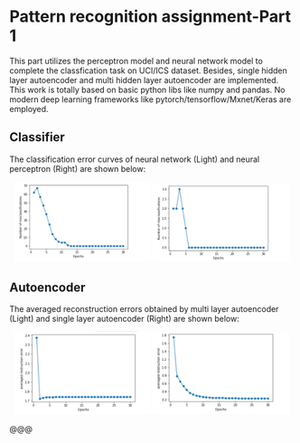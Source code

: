 # Pattern recognition assignment-Part 1
This part utilizes the perceptron model and neural network model to complete the classfication task on UCI/ICS dataset. Besides, single hidden layer autoencoder and multi hidden layer autoencoder are implemented. This work is totally based on basic python libs like numpy and pandas. No modern deep learning frameworks like pytorch/tensorflow/Mxnet/Keras are employed. 

## Classifier

The classification error curves of neural network (Light)  and neural perceptron (Right) are  shown below:

<div align="center">
    <img src="pics/BP_for_classification.png" width = 48% >
    <img src="pics/MLP_for_classification.png" width = 48% >
</div>


## Autoencoder

The averaged reconstruction errors obtained by multi layer autoencoder (Light) and single layer autoencoder (Right) are shown below:
<div align="center">
    <img src="pics/Multi_hidden_layer_autoencoder.png" width = 48% >
    <img src="pics/single_hidden_layer_autoencoder.png" width = 48% >
</div>



@@@ 
